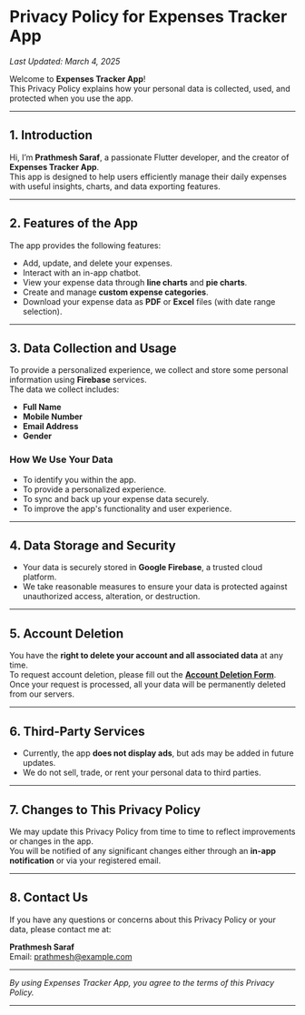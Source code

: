 # Privacy Policy for Expenses Tracker App

_Last Updated: March 4, 2025_

Welcome to **Expenses Tracker App**!  
This Privacy Policy explains how your personal data is collected, used, and protected when you use the app.

---

## 1. Introduction

Hi, I’m **Prathmesh Saraf**, a passionate Flutter developer, and the creator of **Expenses Tracker App**.  
This app is designed to help users efficiently manage their daily expenses with useful insights, charts, and data exporting features.

---

## 2. Features of the App

The app provides the following features:
- Add, update, and delete your expenses.
- Interact with an in-app chatbot.
- View your expense data through **line charts** and **pie charts**.
- Create and manage **custom expense categories**.
- Download your expense data as **PDF** or **Excel** files (with date range selection).

---

## 3. Data Collection and Usage

To provide a personalized experience, we collect and store some personal information using **Firebase** services.  
The data we collect includes:
- **Full Name**
- **Mobile Number**
- **Email Address**
- **Gender**

### How We Use Your Data
- To identify you within the app.
- To provide a personalized experience.
- To sync and back up your expense data securely.
- To improve the app's functionality and user experience.

---

## 4. Data Storage and Security

- Your data is securely stored in **Google Firebase**, a trusted cloud platform.
- We take reasonable measures to ensure your data is protected against unauthorized access, alteration, or destruction.

---

## 5. Account Deletion

You have the **right to delete your account and all associated data** at any time.  
To request account deletion, please fill out the **[Account Deletion Form](https://example.com/account-deletion-form)**.  
Once your request is processed, all your data will be permanently deleted from our servers.

---

## 6. Third-Party Services

- Currently, the app **does not display ads**, but ads may be added in future updates.
- We do not sell, trade, or rent your personal data to third parties.

---

## 7. Changes to This Privacy Policy

We may update this Privacy Policy from time to time to reflect improvements or changes in the app.  
You will be notified of any significant changes either through an **in-app notification** or via your registered email.

---

## 8. Contact Us

If you have any questions or concerns about this Privacy Policy or your data, please contact me at:

**Prathmesh Saraf**  
Email: [prathmesh@example.com](mailto:prathameshsaraf2002@gmail.com.com)

---

_By using Expenses Tracker App, you agree to the terms of this Privacy Policy._

---

